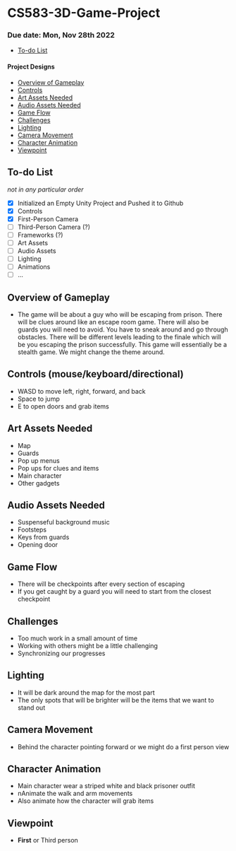 # CS583-3D-Game-Project

### Due date: **Mon, Nov 28th 2022**


- [To-do List](#todolist)

#### Project Designs
- [Overview of Gameplay](#overview)
- [Controls](#controls)
- [Art Assets Needed](#art-assets)
- [Audio Assets Needed](#audio-assets)
- [Game Flow](#game-flow)
- [Challenges](#challenges)
- [Lighting](#lighting)
- [Camera Movement](#camera-movement)
- [Character Animation](#character-animation)
- [Viewpoint](#viewpoint)


## To-do List <a name="todolist"/>
_not in any particular order_
- [X] Initialized an Empty Unity Project and Pushed it to Github
- [X] Controls
- [X] First-Person Camera
- [ ] Third-Person Camera (?) 
- [ ] Frameworks (?)
- [ ] Art Assets
- [ ] Audio Assets
- [ ] Lighting
- [ ] Animations
- [ ] ...

## Overview of Gameplay <a name="overview"/>
- The game will be about a guy who will be escaping from prison. There will be clues around like an escape room game. There will also be guards you will need to avoid. You have to sneak around and go through obstacles. There will be different levels leading to the finale which will be you escaping the prison successfully. This game will essentially be a stealth game. We might change the theme around. 



## Controls (mouse/keyboard/directional) <a name="controls"/>
- WASD to move left, right, forward, and back
- Space to jump 
- E to open doors and grab items


## Art Assets Needed <a name="art-assets"/>
- Map 
- Guards
- Pop up menus
- Pop ups for clues and items
- Main character 
- Other gadgets


## Audio Assets Needed <a name="audio-assets"/>
- Suspenseful background music
- Footsteps 
- Keys from guards 
- Opening door 


## Game Flow <a name="game-flow"/>
- There will be checkpoints after every section of escaping 
- If you get caught by a guard you will need to start from the closest checkpoint 


## Challenges <a name="challenges"/>
- Too much work in a small amount of time
- Working with others might be a little challenging
- Synchronizing our progresses


## Lighting <a name="lighting"/>
- It will be dark around the map for the most part
- The only spots that will be brighter will be the items that we want to stand out 


## Camera Movement <a name="camera-movement"/>
- Behind the character pointing forward or we might do a first person view 


## Character Animation <a name="character-animation"/>
- Main character wear a striped white and black prisoner outfit
- nAnimate the walk and arm movements 
- Also animate how the character will grab items


## Viewpoint <a name="viewpoint"/>
- **First** or Third person
